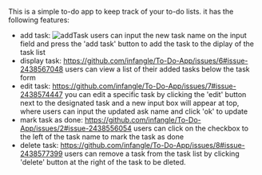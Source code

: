 This is a simple to-do app to keep track of your to-do lists.
it has the following features:
* add task: ![addTask](https://github.com/user-attachments/assets/e80e45eb-e23d-4ff7-8423-00da980939ab)
 users can input the new task name on the input field and press the 'add task' button to add the task to the diplay of the task list
* display task: https://github.com/infangle/To-Do-App/issues/6#issue-2438567048 users can view a list of their added tasks below the task form
* edit task: https://github.com/infangle/To-Do-App/issues/7#issue-2438574447 you can edit a specific task by clicking the 'edit' button next to the designated task and a new input box will appear at top, where users can input the updated ask name and click 'ok' to update
* mark task as done: https://github.com/infangle/To-Do-App/issues/2#issue-2438556054 users can click on the checkbox to the left of the task name to mark the task as done
* delete task: https://github.com/infangle/To-Do-App/issues/8#issue-2438577399 users can remove a task from the task list by clicking 'delete' button at  the right of the task to be dleted.
